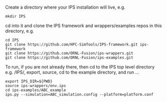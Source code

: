 Create a directory where your IPS installation will live, e.g.
```
mkdir IPS
```

cd into it and clone the IPS framework and wrappers/examples repos in this directory, e.g.

```
cd IPS
git clone https://github.com/HPC-SimTools/IPS-framework.git ips-framework
git clone https://github.com/ORNL-Fusion/ips-wrappers.git
git clone https://github.com/ORNL-Fusion/ips-examples.git
```

To run, if you are not already there, then cd to the IPS top level directory e.g. /IPS/,
export, source, cd to the example directory, and run ...
```
export IPS_DIR=${PWD}
source ips-wrappers/env.ips
cd ips-examples/ABC_example
ips.py --simulation=ABC_simulation.config --platform=platform.conf
```

